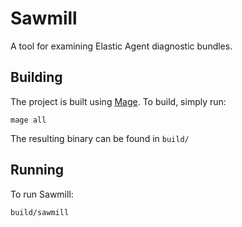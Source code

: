 # Sawmill

A tool for examining Elastic Agent diagnostic bundles.

## Building

The project is built using [Mage](https://magefile.org/). To build, simply run:

```shell
mage all
```

The resulting binary can be found in `build/`

## Running

To run Sawmill:

```shell
build/sawmill
```
